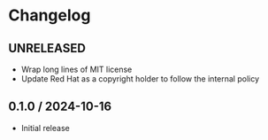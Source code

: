 # Changelog

## UNRELEASED

* Wrap long lines of MIT license
* Update Red Hat as a copyright holder to follow the internal policy

## 0.1.0 / 2024-10-16

* Initial release

